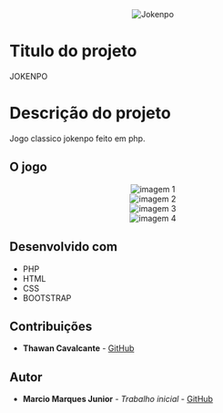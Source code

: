 <div align="center">
    <img
        src="https://github.com/thawancavalcante/JogoJokenpo/blob/master/img/jkp.png"
        alt="Jokenpo" style="max-width:100%;">
</div>


# Titulo do projeto

JOKENPO

# Descrição do projeto

Jogo classico jokenpo feito em php.

## O jogo

<div align="center">
    <img
        src="https://github.com/thawancavalcante/JogoJokenpo/blob/master/img/img1.png"
        alt="imagem 1" style="max-width:100%;">
</div>

<div align="center">
    <img
        src="https://github.com/thawancavalcante/JogoJokenpo/blob/master/img/img2.png"
        alt="imagem 2" style="max-width:100%;">
</div>

<div align="center">
    <img
        src="https://github.com/thawancavalcante/JogoJokenpo/blob/master/img/img3.png"
        alt="imagem 3" style="max-width:100%;">
</div>

<div align="center">
    <img
        src="https://github.com/thawancavalcante/JogoJokenpo/blob/master/img/img4.png"
        alt="imagem 4" style="max-width:100%;">
</div>

## Desenvolvido com

* PHP
* HTML
* CSS
* BOOTSTRAP

## Contribuições

* **Thawan Cavalcante** - [GitHub](https://github.com/thawancavalcante)

## Autor

* **Marcio Marques Junior** - *Trabalho inicial* - [GitHub](https://github.com/MarcioMJunior)

